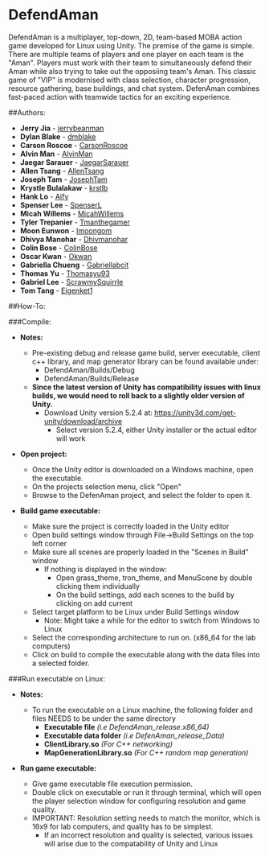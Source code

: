 # DefendAman

DefendAman is a multiplayer, top-down, 2D, team-based MOBA action game developed for Linux using Unity. The premise of the game is simple. There are multiple teams of players and one player on each team is the "Aman". Players must work with their team to simultaneously defend their Aman while also trying to take out the opposiing team's Aman. This classic game of "VIP" is modernised with class selection, character progression, resource gathering, base buildings, and chat system. DefenAman combines fast-paced action with teamwide tactics for an exciting experience.

##Authors:
* **Jerry Jia** - [jerrybeanman](https://github.com/jerrybeanman)
* **Dylan Blake** - [dmblake](https://github.com/dmblake)
* **Carson Roscoe** - [CarsonRoscoe](https://github.com/CarsonRoscoe)
* **Alvin Man** - [AlvinMan](https://github.com/alvinman)
* **Jaegar Sarauer** - [JaegarSarauer](https://github.com/JaegarSarauer)
* **Allen Tsang** - [AllenTsang](https://github.com/AllenTsang)
* **Joseph Tam** - [JosephTam](https://github.com/josephtam)
* **Krystle Bulalakaw** - [krstlb](https://github.com/krstlb)
* **Hank Lo** - [Aify](https://github.com/Aify)
* **Spenser Lee** - [SpenserL](https://github.com/SpenserL)
* **Micah Willems** - [MicahWillems](https://github.com/micahwillems)
* **Tyler Trepanier** - [Tmanthegamer](https://github.com/Tmanthegamer)
* **Moon Eunwon** - [Imoongom](https://github.com/imoongom)
* **Dhivya Manohar** - [Dhivmanohar](https://github.com/dhivmanohar)
* **Colin Bose** - [ColinBose](https://github.com/ColinBose)
* **Oscar Kwan** - [Okwan](https://github.com/okwan)
* **Gabriella Chueng** - [Gabriellabcit](https://github.com/gabriellabcit)
* **Thomas Yu** - [Thomasyu93](https://github.com/thomasyu93)
* **Gabriel Lee** - [ScrawmySquirrle](https://github.com/ScrawnySquirrel)
* **Tom Tang** - [Eigenket1](https://github.com/eigenket1)

##How-To:

###Compile:
- **Notes:**
	- Pre-existing debug and release game build, server executable, client c++ library, 
	  and map generator library can be found available under:
		- DefendAman/Builds/Debug 
		- DefendAman/Builds/Release
	- **Since the latest version of Unity has compatibility issues with linux 
		builds, we would need to roll back to a slightly older version of
		Unity.**
		- Download Unity version 5.2.4 at: https://unity3d.com/get-unity/download/archive
			- Select version 5.2.4, either Unity installer or the actual editor will work

- **Open project:**
	- Once the Unity editor is downloaded on a Windows machine, open the executable.
	- On the projects selection menu, click "Open"
	- Browse to the DefenAman project, and select the folder to open it.

- **Build game executable:**
	- Make sure the project is correctly loaded in the Unity editor
	- Open build settings window through File->Build Settings on the top left corner
	- Make sure all scenes are properly loaded in the "Scenes in Build" window
		- If nothing is displayed in the window:
			- Open grass_theme, tron_theme, and MenuScene by double clicking them individually
			- On the build settings, add each scenes to the build by clicking on add current
	- Select target platform to be Linux under Build Settings window
		- Note: Might take a while for the editor to switch from Windows to Linux
	- Select the corresponding architecture to run on. (x86_64 for the lab computers)
	- Click on build to compile the executable along with the data files into a selected folder.


###Run executable on Linux:
- **Notes:**
	- To run the executable on a Linux machine, the following folder and files NEEDS to be 
		under the same directory
		- **Executable file** 		*(i.e DefendAman_release.x86_64)*
		- **Executable data folder** 	*(i.e DefenAman_release_Data)*
		- **ClientLibrary.so** 		*(For C++ networking)*
		- **MapGenerationLibrary.so** 	*(For C++ random map generation)*

- **Run game executable:**
	- Give game executable file execution permission.
	- Double click on executable or run it through terminal, which will open the player selection
	  window for configuring resolution and game quality.
	- IMPORTANT: Resolution setting needs to match the monitor, which is 16x9 for lab computers, 
	   and quality has to be simplest. 
		- If an incorrect resolution and quality is selected, various issues will arise due 
		  to the compatability of Unity and Linux
	 



